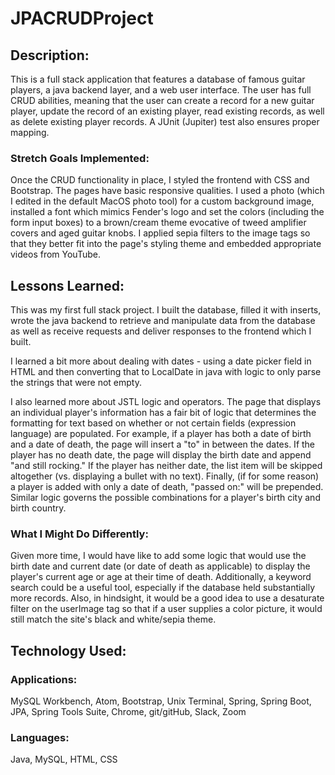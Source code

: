 # JPACRUDProject

## Description:
This is a full stack application that features a database of famous guitar players, a java backend layer, and a web user interface.  The user has full CRUD abilities, meaning that the user can create a record for a new guitar player, update the record of an existing player, read existing records, as well as delete existing player records.  A JUnit (Jupiter) test also ensures proper mapping.  

### Stretch Goals Implemented:
Once the CRUD functionality in place, I styled the frontend with CSS and Bootstrap.  The pages have basic responsive qualities.  I used a photo (which I edited in the default MacOS photo tool) for a custom background image, installed a font which mimics Fender's logo and set the colors (including the form input boxes) to a brown/cream theme evocative of tweed amplifier covers and aged guitar knobs.  I applied sepia filters to the image tags so that they better fit into the page's styling theme and embedded appropriate videos from YouTube.  

## Lessons Learned:
This was my first full stack project.  I built the database, filled it with inserts, wrote the java backend to retrieve and manipulate data from the database as well as receive requests and deliver responses to the frontend which I built.  

I learned a bit more about dealing with dates - using a date picker field in HTML and then converting that to LocalDate in java with logic to only parse the strings that were not empty.

I also learned more about JSTL logic and operators.  The page that displays an individual player's information has a fair bit of logic that determines the formatting for text based on whether or not certain fields (expression language) are populated.  For example, if a player has both a date of birth and a date of death, the page will insert a "to"  in between the dates.  If the player has no death date, the page will display the birth date and append "and still rocking."  If the player has neither date, the list item will be skipped altogether (vs. displaying a bullet with no text).  Finally, (if for some reason) a player is added with only a date of death, "passed on:" will be prepended.  Similar logic governs the possible combinations for a player's birth city and birth country.  

### What I Might Do Differently:
Given more time, I would have like to add some logic that would use the birth date and current date (or date of death as applicable) to display the player's current age or age at their time of death.   Additionally, a keyword search could be a useful tool, especially if the database held substantially more records.  Also, in hindsight, it would be a good idea to use a desaturate filter on the userImage tag so that if a user supplies a color picture, it would still  match the site's black and white/sepia theme.  

## Technology Used:
### Applications:
MySQL Workbench, Atom, Bootstrap, Unix Terminal, Spring, Spring Boot, JPA, Spring Tools Suite, Chrome, git/gitHub, Slack, Zoom

### Languages:
Java, MySQL, HTML, CSS   
